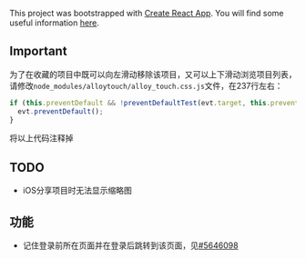 This project was bootstrapped with [Create React App](https://github.com/facebookincubator/create-react-app). You will find some useful information [here](https://github.com/facebookincubator/create-react-app/blob/master/packages/react-scripts/template/README.md).

## Important

为了在收藏的项目中既可以向左滑动移除该项目，又可以上下滑动浏览项目列表，请修改`node_modules/alloytouch/alloy_touch.css.js`文件，在237行左右：

```javascript
if (this.preventDefault && !preventDefaultTest(evt.target, this.preventDefaultException)) {
  evt.preventDefault();
}
```

将以上代码注释掉

## TODO

* iOS分享项目时无法显示缩略图

## 功能

* 记住登录前所在页面并在登录后跳转到该页面，见[#5646098](https://github.com/investargetIT/investarget-mobile/commit/5646098f651162460a27084213cf4865428c38a2)
